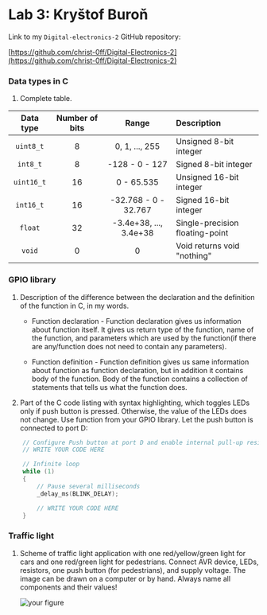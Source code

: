 # Lab 3: Kryštof Buroň

Link to my `Digital-electronics-2` GitHub repository:

   [https://github.com/christ-0ff/Digital-Electronics-2](https://github.com/christ-0ff/Digital-Electronics-2)

### Data types in C

1. Complete table.

| **Data type** | **Number of bits** | **Range** | **Description** |
| :-: | :-: | :-: | :-- | 
| `uint8_t`  | 8 | 0, 1, ..., 255 | Unsigned 8-bit integer |
| `int8_t`   | 8 | -128 - 0 - 127 | Signed 8-bit integer |
| `uint16_t` | 16 | 0 - 65.535 | Unsigned 16-bit integer |
| `int16_t`  | 16 | -32.768 - 0 - 32.767 | Signed 16-bit integer |
| `float`    | 32 | -3.4e+38, ..., 3.4e+38 | Single-precision floating-point |
| `void`     | 0 | 0 | Void returns void "nothing" |


### GPIO library

1. Description of the difference between the declaration and the definition of the function in C, in my words.

   * Function declaration - Function declaration gives us information about function itself. It gives us return type of the function, name of the function, and parameters which are used by the function(if there are any/function does not need to contain any parameters).
   
   * Function definition - Function definition gives us same information about function as function declaration, but in addition it contains body of the function. Body of the function contains a collection of statements that tells us what the function does.

2. Part of the C code listing with syntax highlighting, which toggles LEDs only if push button is pressed. Otherwise, the value of the LEDs does not change. Use function from your GPIO library. Let the push button is connected to port D:

```c
    // Configure Push button at port D and enable internal pull-up resistor
    // WRITE YOUR CODE HERE

    // Infinite loop
    while (1)
    {
        // Pause several milliseconds
        _delay_ms(BLINK_DELAY);

        // WRITE YOUR CODE HERE
    }
```


### Traffic light

1. Scheme of traffic light application with one red/yellow/green light for cars and one red/green light for pedestrians. Connect AVR device, LEDs, resistors, one push button (for pedestrians), and supply voltage. The image can be drawn on a computer or by hand. Always name all components and their values!

   ![your figure]()
